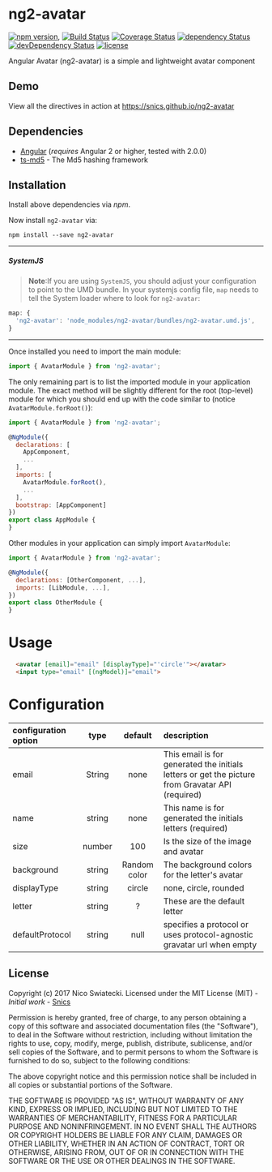 # ng2-avatar

[![npm version](https://badge.fury.io/js/ng2-avatar.svg)](https://badge.fury.io/js/ng2-avatar),
[![Build Status](https://travis-ci.org/snics/ng2-avatar.svg?branch=master)](https://travis-ci.org/snics/ng2-avatar)
[![Coverage Status](https://coveralls.io/repos/github/snics/ng2-avatar/badge.svg?branch=master)](https://coveralls.io/github/snics/ng2-avatar?branch=master)
[![dependency Status](https://david-dm.org/snics/ng2-avatar/status.svg)](https://david-dm.org/snics/ng2-avatar)
[![devDependency Status](https://david-dm.org/snics/ng2-avatar/dev-status.svg?branch=master)](https://david-dm.org/snics/ng2-avatar#info=devDependencies)
[![license](https://img.shields.io/github/license/mashape/apistatus.svg?style=flat-square)](https://github.com/snics/ng2-avatar#the-mit-license)

Angular Avatar (ng2-avatar) is a simple and lightweight avatar component

## Demo

View all the directives in action at https://snics.github.io/ng2-avatar

## Dependencies
* [Angular](https://angular.io) (*requires* Angular 2 or higher, tested with 2.0.0)
* [ts-md5](https://github.com/cotag/ts-md5) - The Md5 hashing framework

## Installation
Install above dependencies via *npm*. 

Now install `ng2-avatar` via:
```shell
npm install --save ng2-avatar
```

---
##### SystemJS
>**Note**:If you are using `SystemJS`, you should adjust your configuration to point to the UMD bundle.
In your systemjs config file, `map` needs to tell the System loader where to look for `ng2-avatar`:
```js
map: {
  'ng2-avatar': 'node_modules/ng2-avatar/bundles/ng2-avatar.umd.js',
}
```
---

Once installed you need to import the main module:
```js
import { AvatarModule } from 'ng2-avatar';
```
The only remaining part is to list the imported module in your application module. The exact method will be slightly
different for the root (top-level) module for which you should end up with the code similar to (notice ` AvatarModule.forRoot()`):
```js
import { AvatarModule } from 'ng2-avatar';

@NgModule({
  declarations: [
    AppComponent, 
    ...
  ],
  imports: [
    AvatarModule.forRoot(), 
    ...
  ],  
  bootstrap: [AppComponent]
})
export class AppModule {
}
```

Other modules in your application can simply import ` AvatarModule `:

```js
import { AvatarModule } from 'ng2-avatar';

@NgModule({
  declarations: [OtherComponent, ...],
  imports: [LibModule, ...], 
})
export class OtherModule {
}
```

# Usage
```html
  <avatar [email]="email" [displayType]="'circle'"></avatar>
  <input type="email" [(ngModel)]="email">
```

# Configuration
| configuration option |  type  |   default    | description                                                                                      |
|:---------------------|:------:|:------------:|:-------------------------------------------------------------------------------------------------|
| email                | String |     none     | This email is for generated the initials letters or get the picture from Gravatar API (required) |
| name                 | string |     none     | This name is for generated the initials letters (required)                                       |
| size                 | number |     100      | Is the size of the image and avatar                                                              |
| background           | string | Random color | The background colors for the letter's avatar                                                    |
| displayType          | string |    circle    | none, circle, rounded                                                                              |
| letter               | string |      ?       | These are the default letter                                                                     |
| defaultProtocol      | string |      null    | specifies a protocol or uses protocol-agnostic gravatar url when empty                              |

## License

Copyright (c) 2017 Nico Swiatecki. Licensed under the MIT License (MIT) - *Initial work* - [Snics](https://github.com/snics)

Permission is hereby granted, free of charge, to any person obtaining a copy of this software and associated documentation files (the "Software"), to deal in the Software without restriction, including without limitation the rights to use, copy, modify, merge, publish, distribute, sublicense, and/or sell copies of the Software, and to permit persons to whom the Software is furnished to do so, subject to the following conditions:

The above copyright notice and this permission notice shall be included in all copies or substantial portions of the Software.

THE SOFTWARE IS PROVIDED "AS IS", WITHOUT WARRANTY OF ANY KIND, EXPRESS OR IMPLIED, INCLUDING BUT NOT LIMITED TO THE WARRANTIES OF MERCHANTABILITY, FITNESS FOR A PARTICULAR PURPOSE AND NONINFRINGEMENT. IN NO EVENT SHALL THE AUTHORS OR COPYRIGHT HOLDERS BE LIABLE FOR ANY CLAIM, DAMAGES OR OTHER LIABILITY, WHETHER IN AN ACTION OF CONTRACT, TORT OR OTHERWISE, ARISING FROM, OUT OF OR IN CONNECTION WITH THE SOFTWARE OR THE USE OR OTHER DEALINGS IN THE SOFTWARE.
